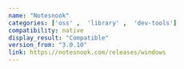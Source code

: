 ```yaml
---
name: "Notesnook"
categories: ['oss' ,  'library' ,  'dev-tools']
compatibility: native
display_result: "Compatible"
version_from: "3.0.10"
link: https://notesnook.com/releases/windows
---
```

